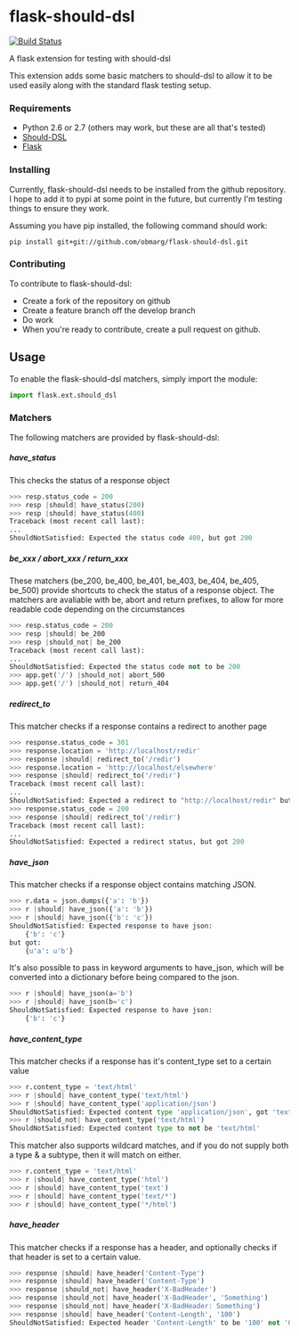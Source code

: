 flask-should-dsl
================

[![Build Status](https://secure.travis-ci.org/obmarg/flask-should-dsl.png)](http://travis-ci.org/obmarg/flask-should-dsl)

A flask extension for testing with should-dsl

This extension adds some basic matchers to should-dsl to allow it to be used
easily along with the standard flask testing setup.

### Requirements
- Python 2.6 or 2.7 (others may work, but these are all that's tested)
- [Should-DSL](http://www.should-dsl.info/)
- [Flask](http://flask.pocoo.org/)

### Installing

Currently, flask-should-dsl needs to be installed from the github repository.
I hope to add it to pypi at some point in the future, but currently I'm testing
things to ensure they work. 

Assuming you have pip installed, the following command should work:

    pip install git+git://github.com/obmarg/flask-should-dsl.git

### Contributing

To contribute to flask-should-dsl:
- Create a fork of the repository on github
- Create a feature branch off the develop branch
- Do work
- When you're ready to contribute, create a pull request on github.

Usage
---

To enable the flask-should-dsl matchers, simply import the module:

```python
import flask.ext.should_dsl
```

### Matchers

The following matchers are provided by flask-should-dsl:

##### have_status

This checks the status of a response object

```python
>>> resp.status_code = 200
>>> resp |should| have_status(200)
>>> resp |should| have_status(400)
Traceback (most recent call last):
...
ShouldNotSatisfied: Expected the status code 400, but got 200
```

##### be_xxx / abort_xxx / return_xxx

These matchers (be_200, be_400, be_401, be_403, be_404, be_405, be_500) provide
shortcuts to check the status of a response object.  The matchers are avaliable
with be, abort and return prefixes, to allow for more readable code depending on
the circumstances

```python
>>> resp.status_code = 200
>>> resp |should| be_200
>>> resp |should_not| be_200
Traceback (most recent call last):
...
ShouldNotSatisfied: Expected the status code not to be 200
>>> app.get('/') |should_not| abort_500
>>> app.get('/') |should_not| return_404
```

##### redirect_to

This matcher checks if a response contains a redirect to another page

```python
>>> response.status_code = 301
>>> response.location = 'http://localhost/redir'
>>> response |should| redirect_to('/redir')
>>> response.location = 'http://localhost/elsewhere'
>>> response |should| redirect_to('/redir')
Traceback (most recent call last):
...
ShouldNotSatisfied: Expected a redirect to "http://localhost/redir" but got "http://localhost/elsewhere"
>>> response.status_code = 200
>>> response |should| redirect_to('/redir')
Traceback (most recent call last):
...
ShouldNotSatisfied: Expected a redirect status, but got 200
```

##### have_json

This matcher checks if a response object contains matching JSON.  

```python
>>> r.data = json.dumps({'a': 'b'})
>>> r |should| have_json({'a': 'b'})
>>> r |should| have_json({'b': 'c'})
ShouldNotSatisfied: Expected response to have json:
	{'b': 'c'}
but got:
	{u'a': u'b'}
```

It's also possible to pass in keyword arguments to have_json, which will be
converted into a dictionary before being compared to the json.

```python
>>> r |should| have_json(a='b')
>>> r |should| have_json(b='c')
ShouldNotSatisfied: Expected response to have json:
	{'b': 'c'}
```

##### have_content_type

This matcher checks if a response has it's content_type set to a certain value

```python
>>> r.content_type = 'text/html'
>>> r |should| have_content_type('text/html')
>>> r |should| have_content_type('application/json')
ShouldNotSatisfied: Expected content type 'application/json', got 'text/html'
>>> r |should_not| have_content_type('text/html')
ShouldNotSatisfied: Expected content type to not be 'text/html'
```

This matcher also supports wildcard matches, and if you do not supply both a
type & a subtype, then it will match on either.

```python
>>> r.content_type = 'text/html'
>>> r |should| have_content_type('html')
>>> r |should| have_content_type('text')
>>> r |should| have_content_type('text/*')
>>> r |should| have_content_type('*/html')
```

##### have_header

This matcher checks if a response has a header, and optionally checks if that
header is set to a certain value.

```python
>>> response |should| have_header('Content-Type')
>>> response |should| have_header('Content-Type')
>>> response |should_not| have_header('X-BadHeader')
>>> response |should_not| have_header('X-BadHeader', 'Something')
>>> response |should_not| have_header('X-BadHeader: Something')
>>> response |should| have_header('Content-Length', '100')
ShouldNotSatisfied: Expected header 'Content-Length' to be '100' not '0'
```
